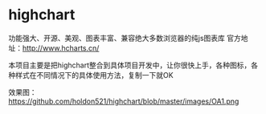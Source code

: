 # highchart
功能强大、开源、美观、图表丰富、兼容绝大多数浏览器的纯js图表库
官方地址：http://www.hcharts.cn/

本项目主要是把highchart整合到具体项目开发中，让你很快上手，各种图标，各种样式在不同情况下的具体使用方法，复制一下就OK

效果图：
https://github.com/holdon521/highchart/blob/master/images/OA1.png
